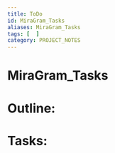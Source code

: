 ```yaml
---
title: ToDo
id: MiraGram_Tasks
aliases: MiraGram_Tasks
tags: [  ]
category: PROJECT_NOTES
---
```

# MiraGram_Tasks

# Outline:


# Tasks: